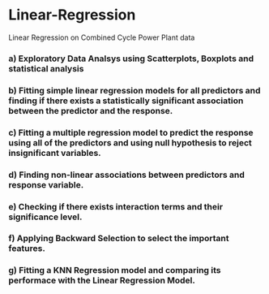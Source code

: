 # Linear-Regression
Linear Regression on Combined Cycle Power Plant data

### a) Exploratory Data Analsys using Scatterplots, Boxplots and statistical analysis
### b) Fitting simple linear regression models for all predictors and finding if there exists a statistically significant association between the predictor and the response.
### c) Fitting a multiple regression model to predict the response using all of the predictors and using null hypothesis to reject insignificant variables.
### d) Finding non-linear associations between predictors and response variable.
### e) Checking if there exists interaction terms and their significance level.
### f) Applying Backward Selection to select the important features.
### g) Fitting a KNN Regression model and comparing its performace with the Linear Regression Model.
